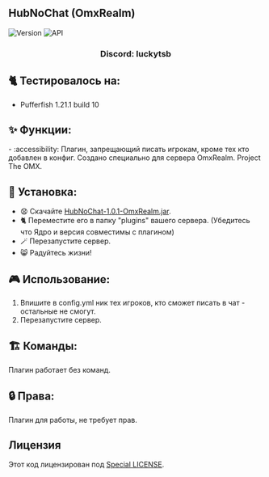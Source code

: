 ## HubNoChat (OmxRealm)

![Version](https://img.shields.io/badge/Версия-1.0.1-blue.svg)
![API](https://img.shields.io/badge/Spigot%201.21%2B-blue.svg)

<h3 align="center">Discord: luckytsb</h3>

## 🐈 Тестировалось на:
- Pufferfish 1.21.1 build 10

## ✨ Функции:

-️ :accessibility: Плагин, запрещающий писать игрокам, кроме тех кто добавлен в конфиг. Создано специально для сервера OmxRealm. Project The OMX.
## 🚀 Установка:

- 😧 Скачайте <a href="https://github.com/Hacker123ter/HubNoChat-OmxRealm/raw/HubNoChat/target/HubNoChat-1.0.1-OmxRealm.jar" target="_blank">HubNoChat-1.0.1-OmxRealm.jar</a>.
- 🐈 Переместите его в папку "plugins" вашего сервера. (Убедитесь что Ядро и версия совместимы с плагином)
- 🪄 Перезапустите сервер.
- 😸 Радуйтесь жизни!

## 🎮 Использование:

1. Впишите в config.yml ник тех игроков, кто сможет писать в чат - остальные не смогут.
2. Перезапустите сервер.

## 🏗️ Команды:

Плагин работает без команд.

## 🔒 Права:

Плагин для работы, не требует прав.

## Лицензия

Этот код лицензирован под [Special LICENSE](LICENSE.MD).
